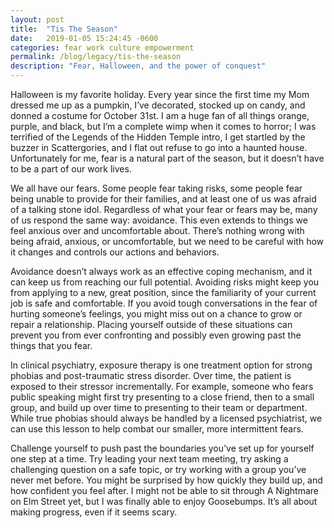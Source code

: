 ```yaml
---
layout: post
title:  "Tis The Season"
date:   2019-01-05 15:24:45 -0600
categories: fear work culture empowerment
permalink: /blog/legacy/tis-the-season
description: "Fear, Halloween, and the power of conquest"
---
```


Halloween is my favorite holiday.
Every year since the first time my Mom dressed me up as a pumpkin, I’ve decorated, stocked up on candy, and donned a costume for October 31st.
I am a huge fan of all things orange, purple, and black, but I’m a complete wimp when it comes to horror; I was terrified of the Legends of the Hidden Temple intro, I get startled by the buzzer in Scattergories, and I flat out refuse to go into a haunted house.
Unfortunately for me, fear is a natural part of the season, but it doesn’t have to be a part of our work lives.

We all have our fears.
Some people fear taking risks, some people fear being unable to provide for their families, and at least one of us was afraid of a talking stone idol.
Regardless of what your fear or fears may be, many of us respond the same way: avoidance.
This even extends to things we feel anxious over and uncomfortable about.
There’s nothing wrong with being afraid, anxious, or uncomfortable, but we need to be careful with how it changes and controls our actions and behaviors.

Avoidance doesn’t always work as an effective coping mechanism, and it can keep us from reaching our full potential.
Avoiding risks might keep you from applying to a new, great position, since the familiarity of your current job is safe and comfortable.
If you avoid tough conversations in the fear of hurting someone’s feelings, you might miss out on a chance to grow or repair a relationship.
Placing yourself outside of these situations can prevent you from ever confronting and possibly even growing past the things that you fear.

In clinical psychiatry, exposure therapy is one treatment option for strong phobias and post-traumatic stress disorder.
Over time, the patient is exposed to their stressor incrementally.
For example, someone who fears public speaking might first try presenting to a close friend, then to a small group, and build up over time to presenting to their team or department.
While true phobias should always be handled by a licensed psychiatrist, we can use this lesson to help combat our smaller, more intermittent fears.

Challenge yourself to push past the boundaries you’ve set up for yourself one step at a time.
Try leading your next team meeting, try asking a challenging question on a safe topic, or try working with a group you’ve never met before.
You might be surprised by how quickly they build up, and how confident you feel after.
I might not be able to sit through A Nightmare on Elm Street yet, but I was finally able to enjoy Goosebumps.
It’s all about making progress, even if it seems scary.
